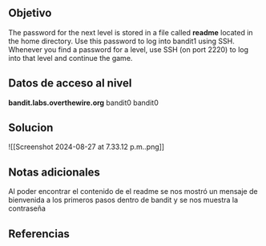 ## Objetivo
The password for the next level is stored in a file called **readme** located in the home directory. Use this password to log into bandit1 using SSH. Whenever you find a password for a level, use SSH (on port 2220) to log into that level and continue the game.
## Datos de acceso al nivel
**bandit.labs.overthewire.org**
bandit0
bandit0
## Solucion
![[Screenshot 2024-08-27 at 7.33.12 p.m..png]]


## Notas adicionales
Al poder encontrar el contenido de el readme se nos mostró un mensaje de bienvenida a los primeros pasos dentro de bandit y se nos muestra la contraseña


## Referencias

